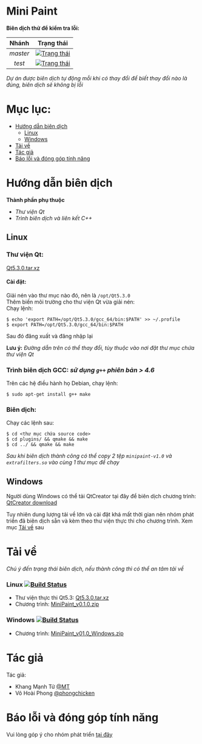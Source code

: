 Mini Paint
==========

**Biên dịch thử để kiểm tra lỗi:**  
 
Nhánh|Trạng thái
:--:|:--:
_master_|[![_Trạng thái_](https://travis-ci.org/manhtuvjp/mini-paint.svg?branch=master)](https://travis-ci.org/manhtuvjp/mini-paint)  
_test_|[![_Trạng thái_](https://travis-ci.org/manhtuvjp/mini-paint.svg?branch=test)](https://travis-ci.org/manhtuvjp/mini-paint)  

_Dự án được biên dịch tự động mỗi khi có thay đổi để biết thay đổi nào là đúng, biên dịch sẽ không bị lỗi_  


# Mục lục:

<!-- MarkdownTOC depth=3 -->

- [Hướng dẫn biên dịch](#hướng-dẫn-biên-dịch)
    - [Linux](#linux)
    - [Windows](#windows)
- [Tải về](#tải-về)
- [Tác giả](#tác-giả)
- [Báo lỗi và đóng góp tính năng](#báo-lỗi-và-đóng-góp-tính-năng)

<!-- /MarkdownTOC -->








# Hướng dẫn biên dịch

**Thành phần phụ thuộc**

 - *Thư viện Qt*
 - *Trình biên dịch và liên kết C++*

## Linux

### Thư viện Qt:
[Qt5.3.0.tar.xz](https://db.tt/56yg44N7)

#### Cài đặt:
Giải nén vào thư mục nào đó, nên là `/opt/Qt5.3.0`  
Thêm biến môi trường cho thư viện Qt vừa giải nén:  
Chạy lệnh:

    $ echo 'export PATH=/opt/Qt5.3.0/gcc_64/bin:$PATH' >> ~/.profile
    $ export PATH=/opt/Qt5.3.0/gcc_64/bin:$PATH

Sau đó đăng xuất và đăng nhập lại

**Lưu ý:** *Đường dẫn trên có thể thay đổi, tùy thuộc vào nơi đặt thư mục chứa thư viện Qt*

### Trình biên dịch GCC: *sử dụng `g++` phiên bản > 4.6*  
Trên các hệ điều hành họ Debian, chạy lệnh:   

    $ sudo apt-get install g++ make  

### Biên dịch:
Chạy các lệnh sau:

    $ cd <thư mục chứa source code>
    $ cd plugins/ && qmake && make
    $ cd ../ && qmake && make

*Sau khi biên dịch thành công có thể copy 2 tệp `minipaint-v1.0` và `extrafilters.so` vào cùng 1 thư mục để chạy*

## Windows
Người dùng Windows có thể tải QtCreator tại đây để biên dịch chương trình:
[QtCreator download](http://qt-project.org/downloads)

Tuy nhiên dung lượng tải về lớn và cài đặt khá mất thời gian nên nhóm phát triển đã biên dịch sẵn và kèm theo thư viện thực thi cho chương trình. Xem mục [Tải về](tai-ve) sau

# Tải về
_Chú ý đến trạng thái biên dịch, nếu thành công thì có thể an tâm tải về_  

### Linux [![Build Status](https://drone.io/github.com/manhtuvjp/mini-paint/status.png)](https://drone.io/github.com/manhtuvjp/mini-paint/latest)
 - Thư viện thực thi Qt5.3: [Qt5.3.0.tar.xz](https://db.tt/56yg44N7)
 - Chương trình: [MiniPaint_v0.1.0.zip](https://drone.io/github.com/manhtuvjp/mini-paint/files/minipaint_v0.1.zip)

### Windows [![Build Status](https://travis-ci.org/manhtuvjp/mxe-paint.svg?branch=master)](https://travis-ci.org/manhtuvjp/mxe-paint)
 - Chương trình: [MiniPaint_v01.0_Windows.zip](https://db.tt/CHDB4wY8)

# Tác giả
Tác giả:
- Khang Mạnh Tử [@MT](manhtuvjp@gmail.com)
- Võ Hoài Phong [@phongchicken](hoaiphong95@gmail.com)

# Báo lỗi và đóng góp tính năng
Vui lòng góp ý cho nhóm phát triển [tại đây](https://github.com/manhtuvjp/mini-paint/issues?milestone=&sort=created&direction=desc&state=open)
